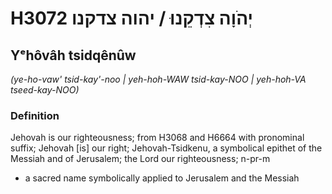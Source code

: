 # H3072 יְהֹוָה צִדְקֵנוּ / יהוה צדקנו

## Yᵉhôvâh tsidqênûw

_(ye-ho-vaw' tsid-kay'-noo | yeh-hoh-WAW tsid-kay-NOO | yeh-hoh-VA tseed-kay-NOO)_

### Definition

Jehovah is our righteousness; from H3068 and H6664 with pronominal suffix; Jehovah [is] our right; Jehovah-Tsidkenu, a symbolical epithet of the Messiah and of Jerusalem; the Lord our righteousness; n-pr-m

- a sacred name symbolically applied to Jerusalem and the Messiah
